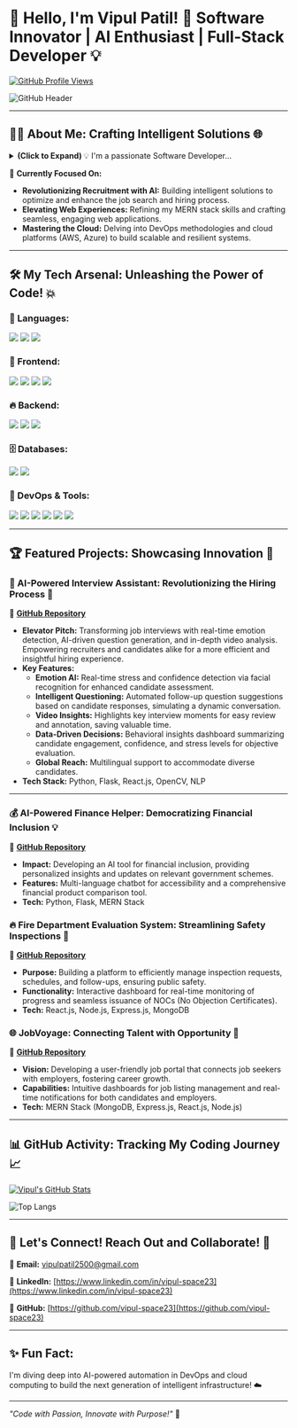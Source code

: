 # 👋 Hello, I'm Vipul Patil! 🚀 Software Innovator | AI Enthusiast | Full-Stack Developer 💡

[![GitHub Profile Views](https://komarev.com/ghpvc/?username=vipul-space23&color=blue)](https://github.com/vipul-space23)

![GitHub Header](https://github.com/vipul-space23/vipul-space23/blob/main/banner.gif)

---

## 👨‍💻 About Me: Crafting Intelligent Solutions 🌐

<details>
  <summary><b>(Click to Expand) </b>💡 I'm a passionate Software Developer... </summary>
  <br>
  I'm a passionate <b>Software Developer</b> driven to create <b>impactful, user-centric solutions</b> with a blend of <b>AI and full-stack development</b>. My expertise spans Java, Python, and the MERN stack, allowing me to tackle diverse challenges from building <b>AI-powered tools</b> to crafting <b>dynamic web applications and interactive dashboards.</b>

  I'm constantly learning and eager to explore the latest technologies, streamline workflows, and contribute to innovative projects. I believe in the power of code to transform ideas into reality.
</details>

🌱 **Currently Focused On:**

*   **Revolutionizing Recruitment with AI:** Building intelligent solutions to optimize and enhance the job search and hiring process.
*   **Elevating Web Experiences:** Refining my MERN stack skills and crafting seamless, engaging web applications.
*   **Mastering the Cloud:** Delving into DevOps methodologies and cloud platforms (AWS, Azure) to build scalable and resilient systems.

---

## 🛠️ My Tech Arsenal:  Unleashing the Power of Code! 💥

### 🚀 Languages:

<p align="left">
  <img src="https://img.shields.io/badge/Java-ED8B00?style=for-the-badge&logo=java&logoColor=white"/>
  <img src="https://img.shields.io/badge/Python-3776AB?style=for-the-badge&logo=python&logoColor=white"/>
  <img src="https://img.shields.io/badge/JavaScript-F7DF1E?style=for-the-badge&logo=javascript&logoColor=black"/>
</p>

### 🎨 Frontend:

<p align="left">
  <img src="https://img.shields.io/badge/React-61DAFB?style=for-the-badge&logo=react&logoColor=black"/>
  <img src="https://img.shields.io/badge/HTML-E34F26?style=for-the-badge&logo=html5&logoColor=white"/>
  <img src="https://img.shields.io/badge/CSS-1572B6?style=for-the-badge&logo=css3&logoColor=white"/>
  <img src="https://img.shields.io/badge/Tailwind_CSS-38B2AC?style=for-the-badge&logo=tailwind-css&logoColor=white"/>
</p>

### 🔥 Backend:

<p align="left">
  <img src="https://img.shields.io/badge/Node.js-339933?style=for-the-badge&logo=node.js&logoColor=white"/>
  <img src="https://img.shields.io/badge/Express.js-000000?style=for-the-badge&logo=express&logoColor=white"/>
  <img src="https://img.shields.io/badge/Flask-000000?style=for-the-badge&logo=flask&logoColor=white"/>
</p>

### 🗄️ Databases:

<p align="left">
  <img src="https://img.shields.io/badge/MySQL-4479A1?style=for-the-badge&logo=mysql&logoColor=white"/>
  <img src="https://img.shields.io/badge/MongoDB-47A248?style=for-the-badge&logo=mongodb&logoColor=white"/>
</p>

### 🚀 DevOps & Tools:

<p align="left">
  <img src="https://img.shields.io/badge/Docker-2496ED?style=for-the-badge&logo=docker&logoColor=white"/>
  <img src="https://img.shields.io/badge/Kubernetes-326CE5?style=for-the-badge&logo=kubernetes&logoColor=white"/>
  <img src="https://img.shields.io/badge/Terraform-623CE4?style=for-the-badge&logo=terraform&logoColor=white"/>
  <img src="https://img.shields.io/badge/AWS-FF9900?style=for-the-badge&logo=amazonaws&logoColor=white"/>
  <img src="https://img.shields.io/badge/Azure-0078D4?style=for-the-badge&logo=microsoftazure&logoColor=white"/>
  <img src="https://img.shields.io/badge/Git-F05032?style=for-the-badge&logo=git&logoColor=white"/>
</p>

---

## 🏆 Featured Projects: Showcasing Innovation 🌟

### 🤖 AI-Powered Interview Assistant: Revolutionizing the Hiring Process 🌠

🔗 **[GitHub Repository](https://github.com/vipul-space23/AI-Interview-Assistant)**

*   **Elevator Pitch:** Transforming job interviews with real-time emotion detection, AI-driven question generation, and in-depth video analysis. Empowering recruiters and candidates alike for a more efficient and insightful hiring experience.
*   **Key Features:**
    *   **Emotion AI:** Real-time stress and confidence detection via facial recognition for enhanced candidate assessment.
    *   **Intelligent Questioning:** Automated follow-up question suggestions based on candidate responses, simulating a dynamic conversation.
    *   **Video Insights:** Highlights key interview moments for easy review and annotation, saving valuable time.
    *   **Data-Driven Decisions:** Behavioral insights dashboard summarizing candidate engagement, confidence, and stress levels for objective evaluation.
    *   **Global Reach:** Multilingual support to accommodate diverse candidates.
*   **Tech Stack:** Python, Flask, React.js, OpenCV, NLP

---

### 💰 AI-Powered Finance Helper: Democratizing Financial Inclusion 💡

🔗 **[GitHub Repository](https://github.com/vipul-space23/AI-Powered-Finance-Helper)**

*   **Impact:** Developing an AI tool for financial inclusion, providing personalized insights and updates on relevant government schemes.
*   **Features:** Multi-language chatbot for accessibility and a comprehensive financial product comparison tool.
*   **Tech:** Python, Flask, MERN Stack

### 🔥 Fire Department Evaluation System: Streamlining Safety Inspections 🏢

🔗 **[GitHub Repository](https://github.com/vipul-space23/Fire-Department-Evaluation-Software.git)**

*   **Purpose:** Building a platform to efficiently manage inspection requests, schedules, and follow-ups, ensuring public safety.
*   **Functionality:** Interactive dashboard for real-time monitoring of progress and seamless issuance of NOCs (No Objection Certificates).
*   **Tech:** React.js, Node.js, Express.js, MongoDB

### 🌐 JobVoyage: Connecting Talent with Opportunity 🤝

🔗 **[GitHub Repository](https://github.com/vipul-space23/JobVoyage-JOB-PORTAL-WEBSITE.git)**

*   **Vision:** Developing a user-friendly job portal that connects job seekers with employers, fostering career growth.
*   **Capabilities:** Intuitive dashboards for job listing management and real-time notifications for both candidates and employers.
*   **Tech:** MERN Stack (MongoDB, Express.js, React.js, Node.js)

---

## 📊 GitHub Activity:  Tracking My Coding Journey 📈

[![Vipul's GitHub Stats](https://github-readme-stats.vercel.app/api?username=vipul-space23&show_icons=true&theme=radical)](https://github.com/vipul-space23)

![Top Langs](https://github-readme-stats.vercel.app/api/top-langs/?username=vipul-space23&layout=compact)

---

## 🤝 Let's Connect!  Reach Out and Collaborate! 📧

📧 **Email:** [vipulpatil2500@gmail.com](mailto:vipulpatil2500@gmail.com)

💼 **LinkedIn:** [https://www.linkedin.com/in/vipul-space23](https://www.linkedin.com/in/vipul-space23)

📂 **GitHub:** [https://github.com/vipul-space23](https://github.com/vipul-space23)

---

## ✨ Fun Fact:

I'm diving deep into AI-powered automation in DevOps and cloud computing to build the next generation of intelligent infrastructure! ☁️

---

_"Code with Passion, Innovate with Purpose!"_ 🚀
